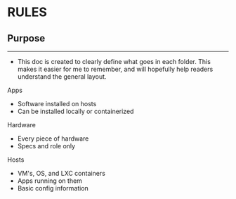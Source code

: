 # RULES

## Purpose

---

- This doc is created to clearly define what goes in each folder. This makes it easier for me to remember, and will hopefully help readers understand the general layout.

Apps
- Software installed on hosts
- Can be installed locally or containerized

Hardware
- Every piece of hardware
- Specs and role only

Hosts
- VM's, OS, and LXC containers
- Apps running on them
- Basic config information

